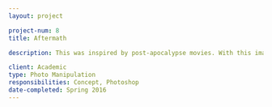 ```yaml
---
layout: project

project-num: 8
title: Aftermath

description: This was inspired by post-apocalypse movies. With this image, I was trying to tell the story of an aftermath of an attack on a major city such as New York. A woman, who had managed to live by jumping in a sewer, comes out when it is all over only to see that the city where she lived was completely destroyed and she was the sole survivor. To tell this story, I had to make the destruction of the city in the image look realistic.

client: Academic
type: Photo Manipulation
responsibilities: Concept, Photoshop 
date-completed: Spring 2016
---
```

